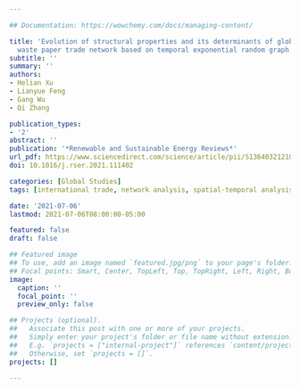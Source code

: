 ```yaml
---

## Documentation: https://wowchemy.com/docs/managing-content/

title: 'Evolution of structural properties and its determinants of global
  waste paper trade network based on temporal exponential random graph models'
subtitle: ''
summary: ''
authors:
- Helian Xu
- Lianyue Feng
- Gang Wu
- Qi Zhang

publication_types: 
- '2'
abstract: ''
publication: '*Renewable and Sustainable Energy Reviews*'
url_pdf: https://www.sciencedirect.com/science/article/pii/S1364032121006870
doi: 10.1016/j.rser.2021.111402

categories: [Global Studies]
tags: [international trade, network analysis, spatial-temporal analysis]

date: '2021-07-06'
lastmod: 2021-07-06T08:00:00-05:00

featured: false
draft: false

## Featured image
## To use, add an image named `featured.jpg/png` to your page's folder.
## Focal points: Smart, Center, TopLeft, Top, TopRight, Left, Right, BottomLeft, Bottom, BottomRight.
image:
  caption: ''
  focal_point: ''
  preview_only: false

## Projects (optional).
##   Associate this post with one or more of your projects.
##   Simply enter your project's folder or file name without extension.
##   E.g. `projects = ["internal-project"]` references `content/project/deep-learning/index.md`.
##   Otherwise, set `projects = []`.
projects: []

---
```

